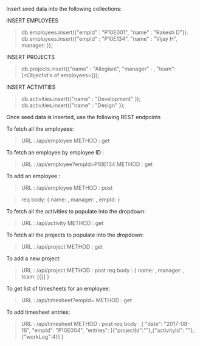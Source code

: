 Insert seed data into the following collections:

INSERT EMPLOYEES

> db.employees.insert({"empId" : "P10E001", "name" : "Rakesh D"});
> db.employees.insert({"empId" : "P10E134", "name" : "Vijay H", manager: <ObjectId of the first employee>});


INSERT PROJECTS

>db.projects.insert({"name" : "Allegiant", "manager" : <ObjectId of an employee>, "team": [<ObjectId's of employees>]});

INSERT ACTIVITIES

>db.activities.insert({"name" : "Development" });
>db.activities.insert({"name" : "Design" });


Once seed data is inserted, use the following REST endpoints

To fetch all the employees:

>URL : /api/employee
>METHOD : get


To fetch an employee by employee ID :

>URL : /api/employee?empId=P10E134
>METHOD : get

To add an employee :

>URL : /api/employee
>METHOD : post

>req body: {
	name: <name of employee>,
	manager: <id of manager>,
	empId: <empId>
}


To fetch all the activities to populate into the dropdown:

>URL : /api/activity
>METHOD : get

To fetch all the projects to populate into the dropdown:

>URL : /api/project
>METHOD : get

To add a new project:

>URL : /api/project
>METHOD : post
>req body : {
	name: <projectName>,
	manager: <manager objId>,
	team: [{<employee objId>}]
}

To get list of timesheets for an employee:

>URL : /api/timesheet?empId=<empId>
>METHOD : get

To add timesheet entries:

>URL : /api/timesheet
>METHOD : post
>req body : {
	"date": "2017-08-16",
	"empId": "P10E004",
	"entries": [{"projectId":"<selected projectId>"},{"activityId": "<selected activityId>"},{"workLog":4}]
}




